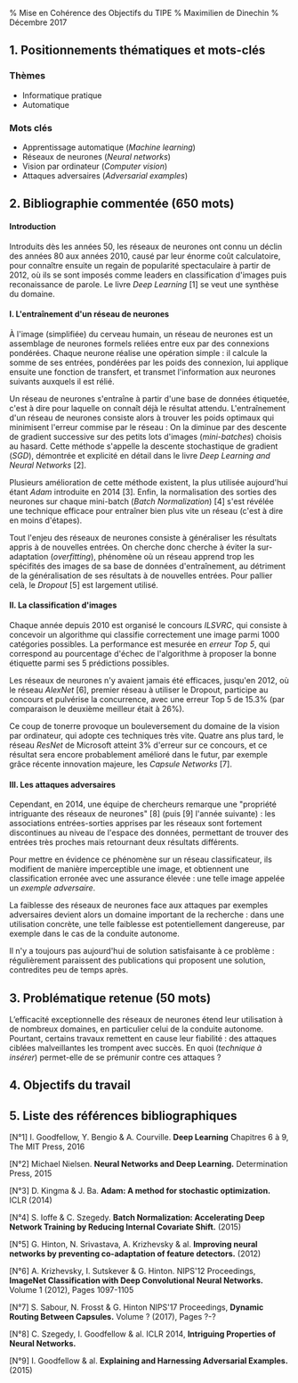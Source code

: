 % Mise en Cohérence des Objectifs du TIPE
% Maximilien de Dinechin
% Décembre 2017

<!-- La Mise en Cohérence des Objectifs du TIPE est constituée de 5 parties liées entre elles, tout en étant différenciées, amenant le candidat à déboucher sur les objectifs de son travail. Elles seront saisies selon l'ordre suivant:

    1. Positionnements thématiques et mots-clés (français et anglais)
    2. Bibliographie commentée (650 mots)
    3. Problématique retenue (50 mots)
    4. Objectifs du TIPE (100 mots)
    5. Liste de références bibliographiques (2 à 10 références) -->


## 1. Positionnements thématiques et mots-clés

<!-- Le positionnement thématique du TIPE doit être défini par le candidat par la sélection d'un à trois thèmes dans une liste proposée lors de la saisie. Ce positionnement assurera une mise en correspondance du contenu scientifique du TIPE avec les compétences du binôme d'examinateurs qui auront à évaluer le travail du candidat.

Le choix de 5 mots-clés en français (et en anglais) incite le candidat à prendre du recul sur les éléments les plus significatifs de son travail. Ils doivent être en cohérence avec la bibliographie, la problématique et les objectifs choisis par le candidat. -->

### Thèmes

- Informatique pratique
- Automatique

### Mots clés

- Apprentissage automatique (*Machine learning*)
- Réseaux de neurones (*Neural networks*)
- Vision par ordinateur (*Computer vision*)
- Attaques adversaires (*Adversarial examples*)


## 2.  Bibliographie commentée (650 mots)

<!-- Un travail efficace du candidat satisfaisant aux critères d'évaluation de l'épreuve du TIPE suppose obligatoirement une connaissance préalable de travaux antérieurs « balisant » le domaine choisi.

L'objectif de cette partie est donc d'inciter le candidat à mettre en cohérence son travail de TIPE par rapport à un certain contexte scientifique. L'objectif consiste à synthétiser ce contexte scientifique en analysant quelques travaux significatifs du domaine dans lequel le travail s'inscrit. Le candidat citera dans son texte, avec renvois numérotés, une liste d'ouvrages, périodiques, pages web ou tout autres documents pertinents jugés significatifs.

Cette synthèse a pour objectif l'appropriation par le candidat de son sujet : les principes généraux, les expérimentations, les lois et concepts voire certaines questions restant en suspens ou des sujets controversés. Cette synthèse circonstanciée et factuelle doit permettre au candidat d'acquérir une vision plus globale du sujet choisi en faisant apparaître plusieurs problématiques en jeu dans le domaine dont celle qu'il aura choisi de traiter.

Dans le cas d'un travail de groupe, cette bibliographie devra être commune et issue du travail collectif. -->

#### Introduction

Introduits dès les années 50, les réseaux de neurones ont connu un déclin des années 80 aux années 2010, causé par leur énorme coût calculatoire, pour connaître ensuite un regain de popularité spectaculaire à partir de 2012, où ils se sont imposés comme leaders en classification d'images puis reconaissance de parole. Le livre *Deep Learning* [1] se veut une synthèse du domaine.

#### I. L'entraînement d'un réseau de neurones

À l'image (simplifiée) du cerveau humain, un réseau de neurones est un assemblage de neurones formels reliées entre eux par des connexions pondérées. Chaque neurone réalise une opération simple : il calcule la somme de ses entrées, pondérées par les poids des connexion, lui applique ensuite une fonction de transfert, et transmet l'information aux neurones suivants auxquels il est rélié.

Un réseau de neurones s'entraîne à partir d'une base de données étiquetée, c'est à dire pour laquelle on connaît déjà le résultat attendu. L'entraînement d'un réseau de neurones consiste alors à trouver les poids optimaux qui minimisent l'erreur commise par le réseau : On la diminue par des descente de gradient successive sur des petits lots d'images (*mini-batches*) choisis au hasard. Cette méthode s'appelle la descente stochastique de gradient (*SGD*), démontrée et explicité en détail dans le livre *Deep Learning and Neural Networks* [2].

Plusieurs amélioration de cette méthode existent, la plus utilisée aujourd'hui étant *Adam* introduite en 2014 [3]. Enfin, la normalisation des sorties des neurones sur chaque mini-batch (*Batch Normalization*) [4] s'est révélée une technique efficace pour entraîner bien plus vite un réseau (c'est à dire en moins d'étapes).

Tout l'enjeu des réseaux de neurones consiste à généraliser les résultats appris à de nouvelles entrées. On cherche donc cherche à  éviter la sur-adaptation (*overfitting*), phénomène où un réseau apprend trop les spécifités des images de sa base de données d'entraînement, au détriment de la généralisation de ses résultats à de nouvelles entrées. Pour pallier celà, le *Dropout* [5] est largement utilisé.


#### II. La classification d'images

Chaque année depuis 2010 est organisé le concours *ILSVRC*, qui consiste à concevoir un algorithme qui classifie correctement une image parmi 1000 catégories possibles. La performance est mesurée en *erreur Top 5*, qui correspond au pourcentage d'échec de l'algorithme à proposer la bonne étiquette parmi ses 5 prédictions possibles.

Les réseaux de neurones n'y avaient jamais été efficaces, jusqu'en 2012, où le réseau *AlexNet* [6], premier réseau à utiliser le Dropout, participe au concours et pulvérise la concurrence, avec une erreur Top 5 de 15.3% (par comparaison le deuxième meilleur était à 26%).

Ce coup de tonerre provoque un bouleversement du domaine de la vision par ordinateur, qui adopte ces techniques très vite. Quatre ans plus tard, le réseau *ResNet* de Microsoft atteint 3% d'erreur sur ce concours, et ce résultat sera encore probablement amélioré dans le futur, par exemple grâce récente innovation majeure, les *Capsule Networks* [7].

#### III. Les attaques adversaires

Cependant, en 2014, une équipe de chercheurs remarque une "propriété intriguante des réseaux de neurones" [8] (puis [9] l'année suivante) : les associations entrées-sorties apprises par les réseaux sont fortement discontinues au niveau de l'espace des données, permettant de trouver des entrées très proches mais retournant deux résultats différents.

Pour mettre en évidence ce phénomène sur un réseau classificateur, ils modifient de manière imperceptible une image, et obtiennent une classification erronée avec une assurance élevée : une telle image appelée un *exemple adversaire*.

La faiblesse des réseaux de neurones face aux attaques par exemples adversaires devient alors un domaine important de la recherche : dans une utilisation concrète, une telle faiblesse est potentiellement dangereuse, par exemple dans le cas de la conduite autonome. 

Il n'y a toujours pas aujourd'hui de solution satisfaisante à ce problème : régulièrement paraissent des publications qui proposent une solution, contredites peu de temps après.


## 3. Problématique retenue (50 mots)

<!-- Dans cette partie, le candidat doit clairement dégager un phénomène à étudier, une propriété à mesurer, à établir ou démontrer... La finalité est de définir une problématique mise en évidence dans la bibliographie commentée et présentant un regard ou une approche personnels, soit dans des domaines classiques, soit dans des domaines insuffisamment traités au vu de la littérature consultée. Dans tous les cas, la problématique retenue devra traduire la capacité du candidat à faire preuve d’initiative. Dans le cas d’un travail de groupe, cette problématique devra être commune et issue d’un choix collectif. -->

L’efficacité exceptionnelle des réseaux de neurones étend leur utilisation à de nombreux domaines, en particulier celui de la conduite autonome. Pourtant, certains travaux remettent en cause leur fiabilité : des attaques ciblées malveillantes les trompent avec succès. En quoi (*technique à insérer*) permet-elle de se prémunir contre ces attaques ?


## 4. Objectifs du travail

<!-- Le candidat, ayant clairement délimité sa problématique sur la base de sa bibliographie commentée, doit ensuite, de manière concise, énoncer les objectifs qu'il se propose d'atteindre à l’issue de son travail en réponse à sa problématique. Spécifique à chaque membre d'un éventuel groupe, cette quatrième partie permet de positionner individuellement le travail de TIPE du candidat. -->


## 5. Liste des références bibliographiques

<!-- Ce champ comporte une liste de références bibliographiques débutant par un numéro d'ordre [N°] correspondant à la numérotation utilisée dans la bibliographie commentée. Le candidat devra se conformer aux règles suivantes d'édition de ces références :

[Ouvrage]       Auteur  -  Titre de  l'ouvrage       -  Chapitre, Éditeur, Année
[Publication]   Auteur  -  Nom du périodique, Titre  -  Volume (année), Pages
[Conférence]    Auteur  -  Nom de la conférence      -  Année, Lieu
[Site Internet] URL avec infos complémentaires, Date de consultation -->

[N°1]
I. Goodfellow, Y. Bengio & A. Courville.
**Deep Learning**
Chapitres 6 à 9, The MIT Press, 2016

[N°2]
Michael Nielsen.
**Neural Networks and Deep Learning.**
Determination Press, 2015

[N°3]
D. Kingma & J. Ba.
**Adam: A method for stochastic optimization.**
ICLR (2014)

[N°4]
S. Ioffe & C. Szegedy.
**Batch Normalization: Accelerating Deep Network Training by Reducing Internal Covariate Shift.**
(2015)

[N°5]
G. Hinton, N. Srivastava, A. Krizhevsky & al.
**Improving neural networks by preventing co-adaptation of feature detectors.**
(2012)

[N°6]
A. Krizhevsky, I. Sutskever & G. Hinton.
NIPS'12 Proceedings, **ImageNet Classification with Deep Convolutional Neural Networks.**
Volume 1 (2012), Pages 1097-1105

[N°7]
S. Sabour, N. Frosst & G. Hinton
NIPS'17 Proceedings, **Dynamic Routing Between Capsules.**
Volume ? (2017), Pages ?-?

[N°8]
C. Szegedy, I. Goodfellow & al.
ICLR 2014, **Intriguing Properties of Neural Networks.**

[N°9]
I. Goodfellow & al.
**Explaining and Harnessing Adversarial Examples.**
(2015)
